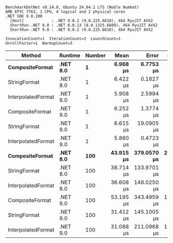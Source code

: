 ```

BenchmarkDotNet v0.14.0, Ubuntu 24.04.1 LTS (Noble Numbat)
AMD EPYC 7763, 1 CPU, 4 logical and 2 physical cores
.NET SDK 9.0.200
  [Host]            : .NET 9.0.2 (9.0.225.6610), X64 RyuJIT AVX2
  ShortRun-.NET 8.0 : .NET 8.0.13 (8.0.1325.6609), X64 RyuJIT AVX2
  ShortRun-.NET 9.0 : .NET 9.0.2 (9.0.225.6610), X64 RyuJIT AVX2

InvocationCount=1  IterationCount=3  LaunchCount=1  
UnrollFactor=1  WarmupCount=3  

```
| Method             | Runtime  | Number | Mean      | Error       | StdDev     | Median    | Min       | Max       | Allocated |
|------------------- |--------- |------- |----------:|------------:|-----------:|----------:|----------:|----------:|----------:|
| **CompositeFormat**    | **.NET 8.0** | **1**      |  **6.968 μs** |   **6.7753 μs** |  **0.3714 μs** |  **6.867 μs** |  **6.657 μs** |  **7.380 μs** |     **872 B** |
| StringFormat       | .NET 8.0 | 1      |  6.422 μs |   0.1827 μs |  0.0100 μs |  6.423 μs |  6.412 μs |  6.432 μs |     896 B |
| InterpolatedFormat | .NET 8.0 | 1      |  5.908 μs |   2.5994 μs |  0.1425 μs |  5.841 μs |  5.812 μs |  6.072 μs |     872 B |
| CompositeFormat    | .NET 9.0 | 1      |  6.252 μs |   1.3774 μs |  0.0755 μs |  6.262 μs |  6.172 μs |  6.322 μs |     584 B |
| StringFormat       | .NET 9.0 | 1      |  6.615 μs |  19.0905 μs |  1.0464 μs |  6.922 μs |  5.449 μs |  7.473 μs |     896 B |
| InterpolatedFormat | .NET 9.0 | 1      |  5.860 μs |   0.4723 μs |  0.0259 μs |  5.870 μs |  5.831 μs |  5.880 μs |     872 B |
| **CompositeFormat**    | **.NET 8.0** | **100**    | **43.915 μs** | **379.0570 μs** | **20.7774 μs** | **31.930 μs** | **31.909 μs** | **67.907 μs** |   **14336 B** |
| StringFormat       | .NET 8.0 | 100    | 38.714 μs | 133.9701 μs |  7.3434 μs | 34.569 μs | 34.380 μs | 47.193 μs |   16736 B |
| InterpolatedFormat | .NET 8.0 | 100    | 36.608 μs | 148.0250 μs |  8.1137 μs | 32.090 μs | 31.759 μs | 45.975 μs |   14336 B |
| CompositeFormat    | .NET 9.0 | 100    | 53.195 μs | 343.4959 μs | 18.8282 μs | 43.147 μs | 41.523 μs | 74.915 μs |   14048 B |
| StringFormat       | .NET 9.0 | 100    | 31.412 μs | 145.1005 μs |  7.9534 μs | 26.871 μs | 26.770 μs | 40.596 μs |   16736 B |
| InterpolatedFormat | .NET 9.0 | 100    | 31.088 μs | 211.0968 μs | 11.5709 μs | 24.756 μs | 24.065 μs | 44.443 μs |   14336 B |
